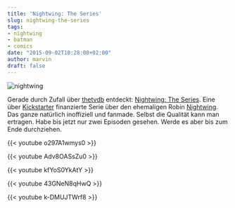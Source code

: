 ```yaml
---
title: 'Nightwing: The Series'
slug: nightwing-the-series
tags:
- nightwing
- batman
- comics
date: "2015-09-02T10:28:00+02:00"
author: marvin
draft: false
---
```


![nightwing](/images/nightwing_theseries.jpg)

Gerade durch Zufall über [thetvdb](http://thetvdb.org) entdeckt: [Nightwing: The Series](http://www.imdb.com/title/tt4113712/). Eine über [Kickstarter](https://www.kickstarter.com/projects/ismahawk/nightwing-the-series?lang=de) finanzierte Serie über den ehemaligen Robin [Nightwing](http://de.batman.wikia.com/wiki/Nightwing). Das ganze natürlich inoffiziell und fanmade. Selbst die Qualität kann man ertragen. Habe bis jetzt nur zwei Episoden gesehen. Werde es aber bis zum Ende durchziehen.

{{< youtube o297A1wmys0 >}}

{{< youtube Adv8OASsZu0 >}}

{{< youtube kfYoS0YkAtY >}}

{{< youtube 43GNeN8qHwQ >}}

{{< youtube k-DMUJTWrf8 >}}